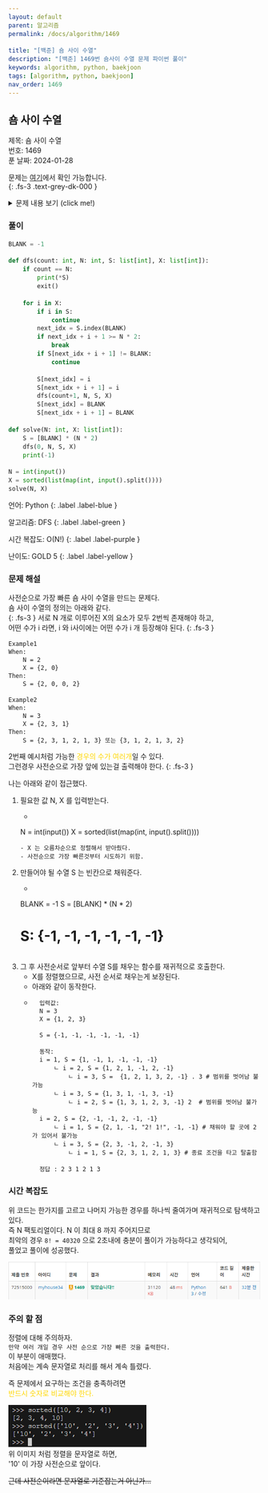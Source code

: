 ```yaml
---
layout: default
parent: 알고리즘
permalink: /docs/algorithm/1469

title: "[백준] 숌 사이 수열"
description: "[백준] 1469번 숌사이 수열 문제 파이썬 풀이"
keywords: algorithm, python, baekjoon
tags: [algorithm, python, baekjoon]
nav_order: 1469
---
```


## 숌 사이 수열

제목: 숌 사이 수열  
번호: 1469  
푼 날짜: 2024-01-28

문제는 [여기](https://www.acmicpc.net/problem/1469)에서 확인 가능합니다.  
{: .fs-3 .text-grey-dk-000 }

<details markdown="block">
<summary>문제 내용 보기 (click me!)</summary>
### 문제

숌은 N개의 다른 숫자로 구성된 집합 X를 만들었습니다. 이제 길이가 2N인 숌 사이 수열 (S)을 만들려고 합니다.

**숌 사이 수열의 정의:**
1. X에 있는 모든 숫자는 숌 사이 수열 S에 정확히 두 번씩 나타나야 합니다.
2. X에 있는 숫자 i에 대해, S에서 i가 두 번 나타나는 사이에는 정확히 i개의 숫자가 있어야 합니다.

**예시:**  
집합 X가 {1, 2, 3}일 때, 가능한 숌 사이 수열은 {2, 3, 1, 2, 1, 3}입니다. 이 수열은 위 정의를 모두 만족합니다.

**문제:**  
집합 X가 주어졌을 때, 가능한 숌 사이 수열 S를 하나 출력하십시오.

## 입력

- 첫 번째 줄에는 집합 X의 크기 N이 주어집니다.
- 두 번째 줄에는 X에 속하는 수가 공백으로 구분되어 주어집니다.
- N의 크기는 8 이하의 자연수입니다.
- X의 원소는 0 이상 16 이하의 정수입니다.

## 출력

- 가능한 숌 사이 수열을 공백으로 구분하여 출력합니다.
- 여러 개의 가능한 수열이 있는 경우, 사전 순으로 가장 빠른 수열을 출력합니다.
- 가능한 수열이 없는 경우 -1을 출력합니다.

## 예제

**입력 1**
```
3
1 2 3
```

**출력 1**
```
2 3 1 2 1 3
```

**입력 2**
```
1
0
```

**출력 2**
```
0 0
```

**입력 3**
```
4
1 2 3 4
```

**출력 3**
```
2 3 4 2 1 3 1 4
```

**입력 4**
```
5
1 2 3 4 5
```

**출력 4**
```
-1
```

**입력 5**
```
2
2 0
```

**출력 5**
```
2 0 0 2
```

**입력 6**
```
8
0 4 13 12 8 5 2 14
```

**출력 6**
```
-1
```
---

</details>

### 풀이
<div class="code-example" markdown="1">

```python
BLANK = -1

def dfs(count: int, N: int, S: list[int], X: list[int]):
    if count == N:
        print(*S)
        exit()
    
    for i in X:
        if i in S:
            continue
        next_idx = S.index(BLANK)
        if next_idx + i + 1 >= N * 2:
            break
        if S[next_idx + i + 1] != BLANK:
            continue

        S[next_idx] = i
        S[next_idx + i + 1] = i
        dfs(count+1, N, S, X)
        S[next_idx] = BLANK
        S[next_idx + i + 1] = BLANK

def solve(N: int, X: list[int]):
    S = [BLANK] * (N * 2)
    dfs(0, N, S, X)
    print(-1)

N = int(input())
X = sorted(list(map(int, input().split())))
solve(N, X)
```
언어: Python
{: .label .label-blue }

알고리즘: DFS
{: .label .label-green }

시간 복잡도: O(N!)
{: .label .label-purple }

난이도: GOLD 5
{: .label .label-yellow }
</div>

### 문제 해설
사전순으로 가장 빠른 숌 사이 수열을 만드는 문제다.  
숌 사이 수열의 정의는 아래와 같다.  
{: .fs-3 }
서로 N 개로 이루어진 X의 요소가 모두 2번씩 존재해야 하고,  
어떤 수가 i 라면, i 와 i사이에는 어떤 수가 i 개 등장해야 된다.
{: .fs-3 }
```
Example1
When: 
    N = 2
    X = {2, 0}
Then:
    S = {2, 0, 0, 2}

Example2
When: 
    N = 3
    X = {2, 3, 1}
Then:
    S = {2, 3, 1, 2, 1, 3} 또는 {3, 1, 2, 1, 3, 2}
```
2번째 예시처럼 가능한 <span style="color: #ffd700;">경우의 수가 여러개</span>일 수 있다.  
그런경우 사전순으로 가장 앞에 있는걸 출력해야 한다.
{: .fs-3 }

나는 아래와 같이 접근했다.
1. 필요한 값 N, X 를 입력받는다.
    - ```python
    N = int(input())
    X = sorted(list(map(int, input().split())))
    ```
    - X 는 오름차순으로 정렬해서 받아줬다.
    - 사전순으로 가장 빠른것부터 시도하기 위함.
2. 만들어야 될 수열 S 는 빈칸으로 채워준다.
    - ```python 
    BLANK = -1
    S = [BLANK] * (N * 2)
    # S: {-1, -1, -1, -1, -1, -1}
    ```
3. 그 후 사전순서로 앞부터 수열 S를 채우는 함수를 재귀적으로 호출한다.
    - X를 정렬했으므로, 사전 순서로 채우는게 보장된다.
    - 아래와 같이 동작한다.
    - ```shell
        입력값: 
        N = 3
        X = {1, 2, 3}

        S = {-1, -1, -1, -1, -1, -1}
        
        동작:
        i = 1, S = {1, -1, 1, -1, -1, -1}
            ㄴ i = 2, S = {1, 2, 1, -1, 2, -1}
                ㄴ i = 3, S =  {1, 2, 1, 3, 2, -1} . 3 # 범위를 벗어남 불가능
            ㄴ i = 3, S = {1, 3, 1, -1, 3, -1}
                ㄴ i = 2, S = {1, 3, 1, 2, 3, -1} 2  # 범위를 벗어남 불가능
        i = 2, S = {2, -1, -1, 2, -1, -1}
            ㄴ i = 1, S = {2, 1, -1, "2! 1!", -1, -1} # 채워야 할 곳에 2 가 있어서 불가능
            ㄴ i = 3, S = {2, 3, -1, 2, -1, 3}
                ㄴ i = 1, S = {2, 3, 1, 2, 1, 3} # 종료 조건을 타고 탈출함

        정답 : 2 3 1 2 1 3
        ```

### 시간 복잡도
위 코드는 한가지를 고르고 나머지 가능한 경우를 하나씩 줄여가며 재귀적으로 탐색하고 있다.  
즉 N 팩토리얼이다. N 이 최대 8 까지 주어지므로  
최악의 경우 `8! = 40320` 으로 2초내에 충분이 풀이가 가능하다고 생각되어,  
풀었고 풀이에 성공했다.

![capture](/assets/images/1469.png)

### 주의 할 점
정렬에 대해 주의하자.  
`만약 여러 개일 경우 사전 순으로 가장 빠른 것을 출력한다.`  
이 부분이 애매했다.  
처음에는 계속 문자열로 처리를 해서 계속 틀렸다.  

즉 문제에서 요구하는 조건을 충족하려면  
<span style="color: #ffd700;">반드시 숫자로 비교해야 한다.</span>

![capture](/assets/images/1469_1.png)  
위 이미지 처럼 정렬을 문자열로 하면,  
'10' 이 가장 사전순으로 앞이다.

~~근데 사전순이라면 문자열로 기준잡는거 아닌가...~~
